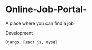 ﻿# Online-Job-Portal-

A place where you can find a job


Development
```text
Django, React js, mysql 
```


